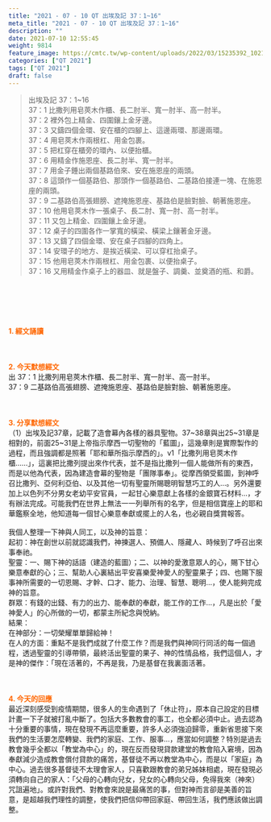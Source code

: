 ```yaml
---
title: "2021 - 07 - 10 QT 出埃及記 37：1~16"
meta_title: "2021 - 07 - 10 QT 出埃及記 37：1~16"
description: ""
date: 2021-07-10 12:55:45
weight: 9814
feature_image: https://cmtc.tw/wp-content/uploads/2022/03/15235392_10211799862337740_180693556567566654_o-1.webp
categories: ["QT 2021"]
tags: ["QT 2021"]
draft: false
---
```


<blockquote>出埃及記 37：1~16<br />
37：1 比撒列用皂莢木作櫃、長二肘半、寬一肘半、高一肘半。<br />
37：2 裡外包上精金、四圍鑲上金牙邊。<br />
37：3 又鑄四個金環、安在櫃的四腳上、這邊兩環、那邊兩環。<br />
37：4 用皂莢木作兩根杠、用金包裹。<br />
37：5 把杠穿在櫃旁的環內、以便抬櫃。<br />
37：6 用精金作施恩座、長二肘半、寬一肘半。<br />
37：7 用金子錘出兩個基路伯來、安在施恩座的兩頭。<br />
37：8 這頭作一個基路伯、那頭作一個基路伯、二基路伯接連一塊、在施恩座的兩頭。<br />
37：9 二基路伯高張翅膀、遮掩施恩座、基路伯是臉對臉、朝著施恩座。<br />
37：10 他用皂莢木作一張桌子、長二肘、寬一肘、高一肘半。<br />
37：11 又包上精金、四圍鑲上金牙邊。<br />
37：12 桌子的四圍各作一掌寬的橫梁、橫梁上鑲著金牙邊。<br />
37：13 又鑄了四個金環、安在桌子四腳的四角上。<br />
37：14 安環子的地方、是挨近橫梁、可以穿杠抬桌子。<br />
37：15 他用皂莢木作兩根杠、用金包裹、以便抬桌子。<br />
37：16 又用精金作桌子上的器皿、就是盤子、調羹、並奠酒的瓶、和爵。</blockquote><br />
&nbsp;<br />
<br />
&nbsp;<br />
<br />
<span style="color: #ff6600;"><strong>1. </strong><strong>經文誦讀</strong></span><br />
<br />
<span style="color: #ff6600;"><strong> </strong></span><br />
<br />
<span style="color: #ff6600;"><strong>2. 今天默想</strong><strong>經文<br />
</strong></span>出 37：1 比撒列用皂莢木作櫃、長二肘半、寬一肘半、高一肘半。<br />
37：9 二基路伯高張翅膀、遮掩施恩座、基路伯是臉對臉、朝著施恩座。<br />
<br />
&nbsp;<br />
<br />
<span style="color: #ff6600;"><strong>3. 分享默想經文<br />
</strong></span>（1）出埃及記37章，記載了造會幕內各樣的器具聖物。37~38章與出25~31章是相對的，前面25~31是上帝指示摩西一切聖物的「藍圖」，這幾章則是實際製作的過程，而且強調都是照著「耶和華所指示摩西的」。v1「比撒列用皂莢木作櫃……」，這裏把比撒列提出來作代表，並不是指比撒列一個人能做所有的東西，而是以他為代表，因為建造會幕的聖物是「團隊事奉」。從摩西領受藍圖，到神呼召比撒列、亞何利亞伯、以及其他一切有聖靈所賜聰明智慧巧工的人…。另外還要加上以色列不分男女老幼平安官員，一起甘心樂意獻上各樣的金銀寶石材料…，才有辦法完成。可能我們在世界上無法一一列舉所有的名字，但是相信寶座上的耶和華鑑察全地，他知道每一個甘心樂意奉獻或擺上的人名，也必親自獎賞報答。<br />
<br />
我個人整理一下神與人同工，以及神的旨意：<br />
起初：神在創世以前就認識我們，神揀選人、預備人、隱藏人、時候到了呼召出來事奉祂。<br />
聖靈：一、賜下神的話語（建造的藍圖）；二、以神的愛激意眾人的心，賜下甘心樂意奉獻的心；三、幫助人心裏結出平安喜樂愛神愛人的聖靈果子；四、也賜下服事神所需要的一切恩賜、才幹、口才、能力、治理、智慧、聰明…，使人能夠完成神的旨意。<br />
群眾：有錢的出錢、有力的出力、能奉獻的奉獻，能工作的工作…，凡是出於「愛神愛人」的心所做的一切，都蒙主所紀念與悅納。<br />
結果：<br />
在神部分：一切榮耀單單歸給神！<br />
在人的方面：重點不是我們成就了什麼工作？而是我們與神同行同活的每一個過程，透過聖靈的引導帶領，最終活出聖靈的果子、神的性情品格，我們這個人，才是神的傑作：「現在活著的，不再是我，乃是基督在我裏面活著。<br />
<br />
&nbsp;<br />
<br />
<span style="color: #ff6600;"><strong>4. 今天的回應<br />
</strong></span>最近深刻感受到疫情期間，很多人的生命遇到了「休止符」，原本自己設定的目標計畫一下子就被打亂中斷了。包括大多數教會的事工，也全都必須中止。過去認為十分重要的事情，現在發現不再這麼重要，許多人必須強迫歸零，重新省思接下來我們的生活要怎麼轉變、我們的家庭、工作、服事…，應當如何調整？特別是過去教會幾乎全都以「教堂為中心」的，現在反而發現貸款建堂的教會陷入窘境，因為奉獻減少造成教會償付貸款的痛苦，基督徒不再以教堂為中心，而是以「家庭」為中心。過去很多基督徒不太理會家人，只喜歡跟教會的弟兄姊妹相處，現在發現必須轉向自己的家人：「父母的心轉向兒女，兒女的心轉向父母，免得我來（神來）咒詛遍地」。或許對我們、對教會來說是最痛苦的事，但對神而言卻是美善的旨意，是超越我們理性的調整，使我們把信仰帶回家庭、帶回生活，我們應該做出調整。
        
